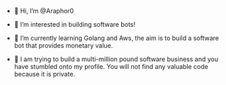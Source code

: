 - 👋 Hi, I’m @Araphor0
- 👀 I’m interested in building software bots!
- 🌱 I’m currently learning Golang and Aws, the aim is to build a software bot that provides monetary value.

- 🚀 I am trying to build a multi-million pound software business and you have stumbled onto my profile.
     You will not find any valuable code because it is private.
